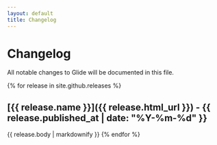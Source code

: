 ```yaml
---
layout: default
title: Changelog
---
```


# Changelog

All notable changes to Glide will be documented in this file.

{% for release in site.github.releases %}
## [{{ release.name }}]({{ release.html_url }}) - {{ release.published_at | date: "%Y-%m-%d" }}
{{ release.body | markdownify }}
{% endfor %}
